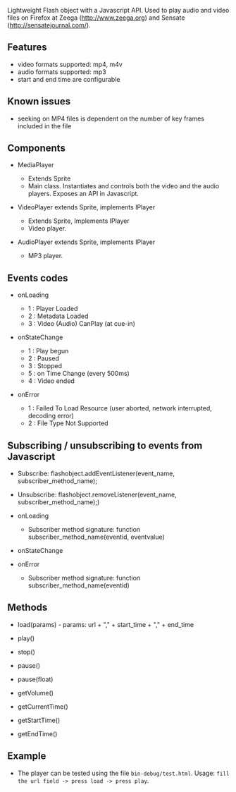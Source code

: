 Lightweight Flash object with a Javascript API. Used to play audio and video files on Firefox at Zeega (http://www.zeega.org) and Sensate (http://sensatejournal.com/).

Features
--------

- video formats supported: mp4, m4v
- audio formats supported: mp3
- start and end time are configurable

Known issues
------------

- seeking on MP4 files is dependent on the number of key frames included in the file

Components
------------

- MediaPlayer 
	- Extends Sprite
	- Main class. Instantiates and controls both the video and the audio players. Exposes an API in Javascript.

- VideoPlayer extends Sprite, implements IPlayer
	- Extends Sprite, Implements IPlayer
	- Video player. 

- AudioPlayer extends Sprite, implements IPlayer
	- MP3 player. 

Events codes
------------

- onLoading
	- 1 : Player Loaded
	- 2 : Metadata Loaded
	- 3 : Video (Audio) CanPlay (at cue-in)
	
- onStateChange
	- 1 : Play begun
	- 2 : Paused
	- 3 : Stopped
	- 5 : on Time Change (every 500ms)
	- 4 : Video ended
	
- onError
	- 1 : Failed To Load Resource (user aborted, network interrupted, decoding error)
	- 2 : File Type Not Supported

Subscribing / unsubscribing to events from Javascript
-----------------------------------------------------

- Subscribe: flashobject.addEventListener(event_name, subscriber_method_name);
- Unsubscribe: flashobject.removeListener(event_name, subscriber_method_name);)

- onLoading
	- Subscriber method signature: function subscriber_method_name(eventid, eventvalue)
- onStateChange
- onError	
	- Subscriber method signature: function subscriber_method_name(eventid)
	
Methods
-------

- load(params) - params: url + "," + start_time + "," + end_time  
- play()
- stop()
- pause()
- pause(float)

- getVolume()
- getCurrentTime()
- getStartTime()
- getEndTime()

Example
-------
- The player can be tested using the file `bin-debug/test.html`. Usage: `fill the url field -> press load -> press play`.
